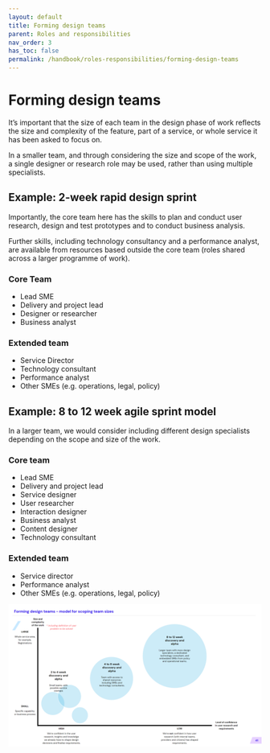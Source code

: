 ```yaml
---
layout: default
title: Forming design teams 
parent: Roles and responsibilities
nav_order: 3
has_toc: false
permalink: /handbook/roles-responsibilities/forming-design-teams
---
```


# Forming design teams 

It’s important that the size of each team in the design phase of work reflects the size and complexity of the feature, part of a service, or whole service it has been asked to focus on.

In a smaller team, and through considering the size and scope of the work, a single designer or research role may be used, rather than using multiple specialists.

## Example: 2-week rapid design sprint

Importantly, the core team here has the skills to plan and conduct user research, design and test prototypes and to conduct business analysis. 

Further skills, including technology consultancy and a performance analyst, are available from resources based outside the core team (roles shared across a larger programme of work).

### Core Team
- Lead SME
- Delivery and project lead
- Designer or researcher
- Business analyst

### Extended team
- Service Director
- Technology consultant
- Performance analyst
- Other SMEs (e.g. operations, legal, policy)

## Example: 8 to 12 week agile sprint model
In a larger team, we would consider including different design specialists depending on the scope and size of the work.

### Core team
- Lead SME
- Delivery and project lead
- Service designer
- User researcher
- Interaction designer
- Business analyst
- Content designer
- Technology consultant

### Extended team
- Service director
- Performance analyst
- Other SMEs (e.g. operations, legal, policy)

![description](/assets/images/model-for-scoping-team-sizes.png)